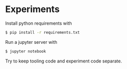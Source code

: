 # Experiments

Install python requirements with

```bash
$ pip install -r requirements.txt
```

Run a jupyter server with

```bash
$ jupyter notebook
```

Try to keep tooling code and experiment code separate.
